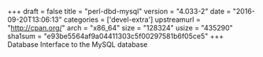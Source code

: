 +++
draft = false
title = "perl-dbd-mysql"
version = "4.033-2"
date = "2016-09-20T13:06:13"
categories = ['devel-extra']
upstreamurl = "http://cpan.org/"
arch = "x86_64"
size = "128324"
usize = "435290"
sha1sum = "e93be5564af9a04411303c5f00297581b6f05ce5"
+++
Database Interface to the MySQL database
